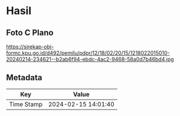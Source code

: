 # Hasil

## Foto C Plano

https://sirekap-obj-formc.kpu.go.id/d492/pemilu/pdpr/12/18/02/20/15/1218022015010-20240214-234621--b2ab6f94-ebdc-4ac2-9468-58a0d7b46bd4.jpg


## Metadata

| Key        | Value               |
| ---------- | ------------------- |
| Time Stamp | 2024-02-15 14:01:40 |




